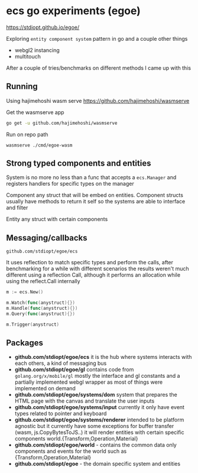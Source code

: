 # ecs go experiments (egoe)

https://stdiopt.github.io/egoe/

Exploring `entity component system` pattern in go and a couple other things

- webgl2 instancing
- multitouch

After a couple of tries/benchmarks on different methods I came up with this

## Running

Using hajimehoshi wasm serve https://github.com/hajimehoshi/wasmserve

Get the wasmserve app

```bash
go get -u github.com/hajimehoshi/wasmserve
```

Run on repo path

```
wasmserve ./cmd/egoe-wasm
```

## Strong typed components and entities

System is no more no less than a func that accepts a `ecs.Manager` and
registers handlers for specific types on the manager

Component any struct that will be embed on entities. Component structs usually
have methods to return it self so the systems are able to interface and filter

Entity any struct with certain components

## Messaging/callbacks

`github.com/stdiopt/egoe/ecs`

It uses reflection to match specific types and perform the calls,
after benchmarking for a while with different scenarios the results weren't
much different using a reflection Call, although it performs an allocation while
using the reflect.Call internally

```go
m := ecs.New()

m.Watch(func(anystruct){})
m.Handle(func(anystruct){})
m.Query(func(anystruct){})

m.Trigger(anystruct)
```

## Packages

- **github.com/stdiopt/egoe/ecs** it is the hub where systems interacts with each
  others, a kind of messaging bus
- **github.com/stdiopt/egoe/gl** contains code from `golang.org/x/mobile/gl` mostly
  the interface and gl constants and a partially implemented webgl wrapper as
  most of things were implemented on demand
- **github.com/stdiopt/egoe/systems/dom** system that prepares the HTML page with the
  canvas and translate the user inputs
- **github.com/stdiopt/egoe/systems/input** currently it only have event types
  related to pointer and keyboard
- **github.com/stdiopt/egoe/systems/renderer** intended to be platform agnostic but
  it currently have some exceptions for buffer transfer (wasm,
  js.CopyBytesToJS..) it will render entities with certain specific components
  world.{Transform,Operation,Material}
- **github.com/stdiopt/egoe/world** - contains the common data only components and
  events for the world such as {Transform,Operation,Material}
- **github.com/stdiopt/egoe** - the domain specific system and entities
